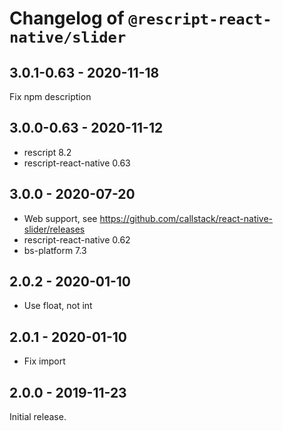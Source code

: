 # Changelog of `@rescript-react-native/slider`

## 3.0.1-0.63 - 2020-11-18

Fix npm description

## 3.0.0-0.63 - 2020-11-12

- rescript 8.2
- rescript-react-native 0.63

## 3.0.0 - 2020-07-20

- Web support, see
  <https://github.com/callstack/react-native-slider/releases>
- rescript-react-native 0.62
- bs-platform 7.3

## 2.0.2 - 2020-01-10

- Use float, not int

## 2.0.1 - 2020-01-10

- Fix import

## 2.0.0 - 2019-11-23

Initial release.
